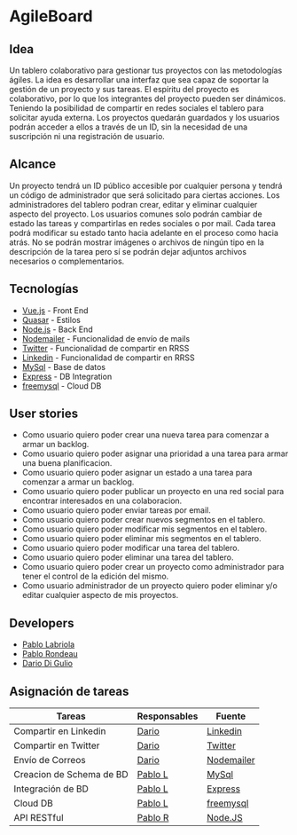 # AgileBoard

## Idea

Un tablero colaborativo para gestionar tus proyectos con las metodologías ágiles. La idea es desarrollar una interfaz que sea capaz de soportar la gestión de un proyecto y sus tareas. El espíritu del proyecto es colaborativo, por lo que los integrantes del proyecto pueden ser dinámicos. Teniendo la posibilidad de compartir en redes sociales el tablero para solicitar ayuda externa. Los proyectos quedarán guardados y los usuarios podrán acceder a ellos a través de un ID, sin la necesidad de una suscripción ni una registración de usuario.

## Alcance

Un proyecto tendrá un ID público accesible por cualquier persona y tendrá un código de administrador que será solicitado para ciertas acciones.
Los administradores del tablero podran crear, editar y eliminar cualquier aspecto del proyecto.
Los usuarios comunes solo podrán cambiar de estado las tareas y compartirlas en redes sociales o por mail.
Cada tarea podrá modificar su estado tanto hacia adelante en el proceso como hacia atrás.
No se podrán mostrar imágenes o archivos de ningún tipo en la descripción de la tarea pero sí se podrán dejar adjuntos archivos necesarios o complementarios.

## Tecnologías

- [Vue.js](https://vuejs.org/) - Front End
- [Quasar](https://quasar.dev/) - Estilos
- [Node.js](https://nodejs.org/en/) - Back End
- [Nodemailer](https://nodemailer.com/about/) - Funcionalidad de envío de mails
- [Twitter](https://developer.twitter.com/en) - Funcionalidad de compartir en RRSS
- [Linkedin](https://developer.linkedin.com/docs/rest-api) - Funcionalidad de compartir en RRSS
- [MySql](https://www.mysql.com/) - Base de datos
- [Express](https://expressjs.com/es/guide/database-integration.html)  - DB Integration
- [freemysql](https://www.freemysqlhosting.net/) - Cloud DB

## User stories

- Como usuario quiero poder crear una nueva tarea para comenzar a armar un backlog.
- Como usuario quiero poder asignar una prioridad a una tarea para armar una buena planificacion.
- Como usuario quiero poder asignar un estado a una tarea para comenzar a armar un backlog.
- Como usuario quiero poder publicar un proyecto en una red social para encontrar interesados en una colaboracion.
- Como usuario quiero poder enviar tareas por email.
- Como usuario quiero poder crear nuevos segmentos en el tablero.
- Como usuario quiero poder modificar mis segmentos en el tablero.
- Como usuario quiero poder eliminar mis segmentos en el tablero.
- Como usuario quiero poder modificar una tarea del tablero.
- Como usuario quiero poder eliminar una tarea del tablero.
- Como usuario quiero poder crear un proyecto como administrador para tener el control de la edición del mismo.
- Como usuario administrador de un proyecto quiero poder eliminar y/o editar cualquier aspecto de mis proyectos.

## Developers

- [Pablo Labriola](https://github.com/PabloLabriola)
- [Pablo Rondeau](https://github.com/Pablorondeau)
- [Dario Di Gulio](https://github.com/DarioDiGulio)

## Asignación de tareas

|       Tareas              |                Responsables                 |                        Fuente											|
|---------------------------|---------------------------------------------|-------------------------------------------------------------------------|
| Compartir en Linkedin     | [Dario](https://github.com/DarioDiGulio)    | [Linkedin](https://developer.linkedin.com/docs/rest-api)				|
| Compartir en Twitter      | [Dario](https://github.com/DarioDiGulio)    | [Twitter](https://developer.twitter.com/en)								|
| Envío de Correos          | [Dario](https://github.com/DarioDiGulio)    | [Nodemailer](https://nodemailer.com/about/)								|
| Creacion de Schema de BD  | [Pablo L](https://github.com/PabloLabriola) | [MySql](https://www.mysql.com/)											|
| Integración de BD         | [Pablo L](https://github.com/PabloLabriola) | [Express](https://expressjs.com/es/guide/database-integration.html)		|
| Cloud DB        			| [Pablo L](https://github.com/PabloLabriola) | [freemysql](https://www.freemysqlhosting.net/)							|
| API RESTful   			| [Pablo R](https://github.com/PabloRondeau)  | [Node.JS](https://nodejs.org/es/)							            |
